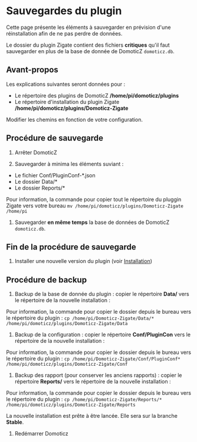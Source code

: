 # Sauvegardes du plugin

Cette page présente les éléments à sauvegarder en prévision d'une réinstallation afin de ne pas perdre de données.

Le dossier du plugin Zigate contient des fichiers __critiques__ qu'il faut sauvegarder en plus de la base de donnée de DomoticZ `domoticz.db`.

## Avant-propos

Les explications suivantes seront données pour :

* Le répertoire des plugins de DomoticZ __/home/pi/domoticz/plugins__ 
* Le répertoire d'installation du plugin Zigate __/home/pi/domoticz/plugins/Domoticz-Zigate__

Modifier les chemins en fonction de votre configuration.


## Procédure de sauvegarde

1. Arrêter DomoticZ

1. Sauvegarder à minima les éléments suviant :

* Le fichier  Conf/PluginConf-*.json 
* Le dossier  Data/*
* Le dossier  Reports/*

Pour information, la commande pour copier tout le répertoire du pluggin Zigate vers votre bureau 
```mv /home/pi/domoticz/plugins/Domoticz-Zigate   /home/pi```

1. Sauvegarder __en même temps__ la base de données de DomoticZ `domoticz.db`. 


## Fin de la procédure de sauvegarde

1. Installer une nouvelle version du plugin (voir [Installation](Installation.md))

## Procédure de backup

1. Backup de la base de donnée du plugin : copier le répertoire __Data/__ vers le répertoire de la nouvelle installation :

Pour information, la commande pour copier le dossier depuis le bureau vers le répertoire du plugin : 
`cp /home/pi/Domoticz-Zigate/Data/* /home/pi/domoticz/plugins/Domoticz-Zigate/Data`
   
1. Backup de la configuration : copier le répertoire __Conf/PluginCon__ vers le répertoire de la nouvelle installation :

  Pour information, la commande pour copier le dossier depuis le bureau vers le répertoire du plugin : 
  `cp /home/pi/Domoticz-Zigate/Conf/PluginConf* /home/pi/domoticz/plugins/Domoticz-Zigate/Conf`
   
1. Backup des rapport (pour conserver les anciens rapports) : copier le répertoire __Reports/__ vers le répertoire de la nouvelle installation :

Pour information, la commande pour copier le dossier depuis le bureau vers le répertoire du plugin : 
`cp /home/pi/Domoticz-Zigate/Reports/* /home/pi/domoticz/plugins/Domoticz-Zigate/Reports`
  
 La nouvelle installation est prête à être lancée. Elle sera sur la branche __Stable__.

1. Redémarrer Domoticz
